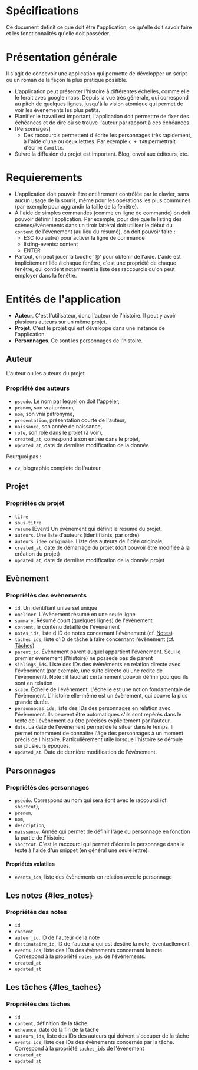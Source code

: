 # Spécifications

Ce document définit ce que doit être l'application, ce qu'elle doit savoir faire et les fonctionnalités qu'elle doit posséder.


# Présentation générale

Il s'agit de concevoir une application qui permette de développer un script ou un roman de la façon la plus pratique possible.

* L'application peut présenter l'histoire à différentes échelles, comme elle le ferait avec google maps. Depuis la vue très générale, qui correspond au pitch de quelques lignes, jusqu'à la vision atomique qui permet de voir les évènements les plus petits.
* Planifier le travail est important, l'application doit permettre de fixer des échéances et de dire où se trouve l'auteur par rapport à ces échéances.
* [Personnages]
  * Des raccourcis permettent d'écrire les personnages très rapidement, à l'aide d'une ou deux lettres. Par exemple `c + TAB` permettrait d'écrire `Camille`.
* Suivre la diffusion du projet est important. Blog, envoi aux éditeurs, etc.

# Requierements

* L'application doit pouvoir être entièrement contrôlée par le clavier, sans aucun usage de la souris, même pour les opérations les plus communes (par exemple pour aggrandir la taille de la fenêtre).
* À l'aide de simples commandes (comme en ligne de commande) on doit pouvoir définir l'application. Par exemple, pour dire que le listing des scènes/évènements dans un tiroir lattéral doit utiliser le début du `content` de l'évènement (au lieu du résumé), on doit pouvoir faire :
  * ESC (ou autre) pour activer la ligne de commande
  * listing-events: content
  * ENTER
* Partout, on peut jouer la touche '@' pour obtenir de l'aide. L'aide est implicitement liée à chaque fenêtre, c'est une propriété de chaque fenêtre, qui contient notamment la liste des raccourcis qu'on peut employer dans la fenêtre.

# Entités de l'application

* **Auteur**. C'est l'utilisateur, donc l'auteur de l'histoire. Il peut y avoir plusieurs auteurs sur un même projet.
* **Projet**. C'est le projet qui est développé dans une instance de l'application.
* **Personnages**. Ce sont les personnages de l'histoire.

## Auteur

L'auteur ou les auteurs du projet.

### Propriété des auteurs

* `pseudo`. Le nom par lequel on doit l'appeler,
* `prenom`, son vrai prénom,
* `nom`, son vrai patronyme,
* `presentation`, présentation courte de l'auteur,
* `naissance`, son année de naissance,
* `role`, son rôle dans le projet (à voir),
* `created_at`, correspond à son entrée dans le projet,
* `updated_at`, date de dernière modification de la donnée

Pourquoi pas :

* `cv`, biographie complète de l'auteur.

## Projet

### Propriétés du projet

* `titre`
* `sous-titre`
* `resume` [Event] Un évènement qui définit le résumé du projet.
* `auteurs`. Une liste d'auteurs (identifiants, par ordre)
* `auteurs_idee_originale`. Liste des auteurs de l'idée originale,
* `created_at`, date de démarrage du projet (doit pouvoir être modifiée à la création du projet)
* `updated_at`, date de dernière modification de la donnée projet

## Evènement

### Propriétés des évènements

* `id`. Un identifiant universel unique
* `oneliner`. L'évènement résumé en une seule ligne
* `summary`. Résumé court (quelques lignes) de l'évènement
* `content`, le contenu détaillé de l'évènement
* `notes_ids`, liste d'ID de notes concernant l'évènement (cf. [Notes](#les_notes))
* `taches_ids`, liste d'ID de tâche à faire concernant l'évènement (cf. [Tâches](#les_taches))
* `parent_id`. Évènement parent auquel appartient l'évènement. Seul le premier évènement (l'histoire) ne possède pas de parent
* `siblings_ids`. Liste des IDs des évènéments en relation directe avec l'évènement (par exemple, une suite directe ou une redite de l'évènement). Note : il faudrait certainement pouvoir définir pourquoi ils sont en relation
* `scale`. Échelle de l'évènement. L'échelle est une notion fondamentale de l'évènement. L'histoire elle-même est un évènement, qui couvre la plus grande durée.
* `personnages_ids`, liste des IDs des personnages en relation avec l'évènement. Ils peuvent être automatiques s'ils sont repérés dans le texte de l'évènement ou être précisés explicitement par l'auteur.
* `date`. La date de l'évènement permet de le situer dans le temps. Il permet notamment de connaitre l'âge des personnages à un moment précis de l'histoire. Particulièrement utile lorsque l'histoire se déroule sur plusieurs époques.
* `updated_at`. Date de dernière modification de l'évènement.

## Personnages

### Propriétés des personnages

* `pseudo`. Correspond au nom qui sera écrit avec le raccourci (cf. `shortcut`),
* `prenom`,
* `nom`,
* `description`,
* `naissance`. Année qui permet de définir l'âge du personnage en fonction la partie de l'histoire.
* `shortcut`. C'est le raccourci qui permet d'écrire le personnage dans le texte à l'aide d'un snippet (en général une seule lettre).

#### Propriétés volatiles

* `events_ids`, liste des évènements en relation avec le personnage


## Les notes {#les_notes}

### Propriétés des notes

* `id`
* `content`
* `auteur_id`, ID de l'auteur de la note
* `destinataire_id`, ID de l'auteur à qui est destiné la note, éventuellement
* `events_ids`, liste des IDs des évènements concernant la note. Correspond à la propriété `notes_ids` de l'évènements.
* `created_at`
* `updated_at`

## Les tâches {#les_taches}

### Propriétés des tâches

* `id`
* `content`, définition de la tâche
* `echeance`, date de la fin de la tâche
* `auteurs_ids`, liste des IDs des auteurs qui doivent s'occuper de la tâche
* `events_ids`, liste des IDs des évènements concernés par la tâche. Correspond à la propriété `taches_ids` de l'évènement
* `created_at`
* `updated_at`
